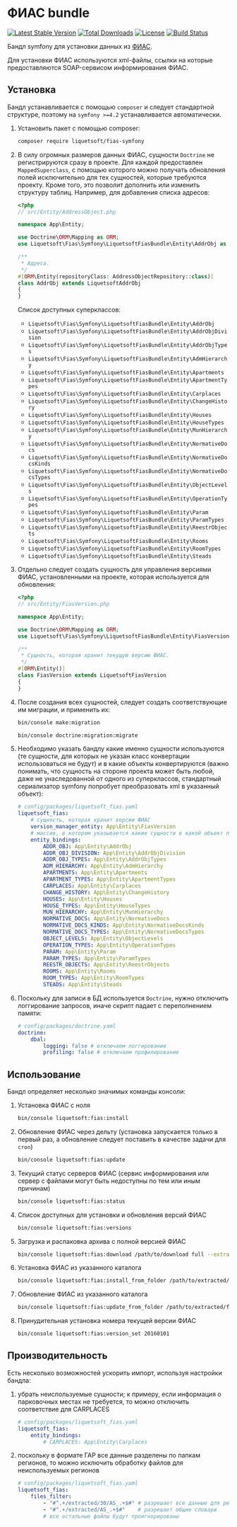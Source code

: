 ФИАС bundle
===========

[![Latest Stable Version](https://poser.pugx.org/liquetsoft/fias-symfony/v)](https://packagist.org/packages/liquetsoft/fias-symfony)
[![Total Downloads](https://poser.pugx.org/liquetsoft/fias-symfony/downloads)](https://packagist.org/packages/liquetsoft/fias-symfony)
[![License](https://poser.pugx.org/liquetsoft/fias-symfony/license)](https://packagist.org/packages/liquetsoft/fias-symfony)
[![Build Status](https://github.com/liquetsoft/fias-symfony/workflows/liquetsoft_fias/badge.svg)](https://github.com/liquetsoft/fias-symfony/actions?query=workflow%3A%22liquetsoft_fias%22)

Бандл symfony для установки данных из [ФИАС](https://fias.nalog.ru/).

Для установки ФИАС используются xml-файлы, ссылки на которые предоставляются SOAP-сервисом информирования ФИАС.



Установка
---------

Бандл устанавливается с помощью `composer` и следует стандартной структуре, поэтому на `symfony >=4.2` устанавливается автоматически.

1. Установить пакет с помощью composer:

    ```bash
    composer require liquetsoft/fias-symfony
    ```

2. В силу огромных размеров данных ФИАС, сущности `Doctrine` не регистрируются сразу в проекте. Для каждой предоставлен `MappedSuperclass`, с помощью которого можно получать обновления полей исключительно для тех сущностей, которые требуются проекту. Кроме того, это позволит дополнить или изменить структуру таблиц. Например, для добавления списка адресов:

    ```php
    <?php
    // src/Entity/AddressObject.php

    namespace App\Entity;

    use Doctrine\ORM\Mapping as ORM;
    use Liquetsoft\Fias\Symfony\LiquetsoftFiasBundle\Entity\AddrObj as LiquetsoftAddrObj;

    /**
     * Адреса.
     */
    #[ORM\Entity(repositoryClass: AddressObjectRepository::class)]
    class AddrObj extends LiquetsoftAddrObj
    {
    }
    ```

    Список доступных суперклассов:

    * `Liquetsoft\Fias\Symfony\LiquetsoftFiasBundle\Entity\AddrObj`
    * `Liquetsoft\Fias\Symfony\LiquetsoftFiasBundle\Entity\AddrObjDivision`
    * `Liquetsoft\Fias\Symfony\LiquetsoftFiasBundle\Entity\AddrObjTypes`
    * `Liquetsoft\Fias\Symfony\LiquetsoftFiasBundle\Entity\AdmHierarchy`
    * `Liquetsoft\Fias\Symfony\LiquetsoftFiasBundle\Entity\Apartments`
    * `Liquetsoft\Fias\Symfony\LiquetsoftFiasBundle\Entity\ApartmentTypes`
    * `Liquetsoft\Fias\Symfony\LiquetsoftFiasBundle\Entity\Carplaces`
    * `Liquetsoft\Fias\Symfony\LiquetsoftFiasBundle\Entity\ChangeHistory`
    * `Liquetsoft\Fias\Symfony\LiquetsoftFiasBundle\Entity\Houses`
    * `Liquetsoft\Fias\Symfony\LiquetsoftFiasBundle\Entity\HouseTypes`
    * `Liquetsoft\Fias\Symfony\LiquetsoftFiasBundle\Entity\MunHierarchy`
    * `Liquetsoft\Fias\Symfony\LiquetsoftFiasBundle\Entity\NormativeDocs`
    * `Liquetsoft\Fias\Symfony\LiquetsoftFiasBundle\Entity\NormativeDocsKinds`
    * `Liquetsoft\Fias\Symfony\LiquetsoftFiasBundle\Entity\NormativeDocsTypes`
    * `Liquetsoft\Fias\Symfony\LiquetsoftFiasBundle\Entity\ObjectLevels`
    * `Liquetsoft\Fias\Symfony\LiquetsoftFiasBundle\Entity\OperationTypes`
    * `Liquetsoft\Fias\Symfony\LiquetsoftFiasBundle\Entity\Param`
    * `Liquetsoft\Fias\Symfony\LiquetsoftFiasBundle\Entity\ParamTypes`
    * `Liquetsoft\Fias\Symfony\LiquetsoftFiasBundle\Entity\ReestrObjects`
    * `Liquetsoft\Fias\Symfony\LiquetsoftFiasBundle\Entity\Rooms`
    * `Liquetsoft\Fias\Symfony\LiquetsoftFiasBundle\Entity\RoomTypes`
    * `Liquetsoft\Fias\Symfony\LiquetsoftFiasBundle\Entity\Steads`

3. Отдельно следует создать сущность для управления версиями ФИАС, установленными на проекте, которая используется для обновления:

    ```php
    <?php
    // src/Entity/FiasVersion.php

    namespace App\Entity;

    use Doctrine\ORM\Mapping as ORM;
    use Liquetsoft\Fias\Symfony\LiquetsoftFiasBundle\Entity\FiasVersion as LiquetsoftFiasVersion;

    /**
     * Сущность, которая хранит текущую версию ФИАС.
     */
    #[ORM\Entity()]
    class FiasVersion extends LiquetsoftFiasVersion
    {
    }
    ```

4. После создания всех сущностей, следует создать соответствующие им миграции, и применить их:

    ```bash
    bin/console make:migration
    ```

    ```bash
    bin/console doctrine:migration:migrate
    ```

5. Необходимо указать бандлу какие именно сущности используются (те сущности, для которых не указан класс конвертации использоваться не будут) и в какие объекты конвертируются (важно понимать, что сущность на стороне проекта может быть любой, даже не унаследованной от одного из суперклассов, стандартный сериализатор symfony попробует преобразовать xml в указанный объект):

    ```yaml
    # config/packages/liquetsoft_fias.yaml
    liquetsoft_fias:
        # сущность, которая хранит версии ФИАС
        version_manager_entity: App\Entity\FiasVersion
        # массив, в котором указывается какие сущности в какой объект преобразовывать
        entity_bindings:
            ADDR_OBJ: App\Entity\AddrObj
            ADDR_OBJ_DIVISION: App\Entity\AddrObjDivision
            ADDR_OBJ_TYPES: App\Entity\AddrObjTypes
            ADM_HIERARCHY: App\Entity\AdmHierarchy
            APARTMENTS: App\Entity\Apartments
            APARTMENT_TYPES: App\Entity\ApartmentTypes
            CARPLACES: App\Entity\Carplaces
            CHANGE_HISTORY: App\Entity\ChangeHistory
            HOUSES: App\Entity\Houses
            HOUSE_TYPES: App\Entity\HouseTypes
            MUN_HIERARCHY: App\Entity\MunHierarchy
            NORMATIVE_DOCS: App\Entity\NormativeDocs
            NORMATIVE_DOCS_KINDS: App\Entity\NormativeDocsKinds
            NORMATIVE_DOCS_TYPES: App\Entity\NormativeDocsTypes
            OBJECT_LEVELS: App\Entity\ObjectLevels
            OPERATION_TYPES: App\Entity\OperationTypes
            PARAM: App\Entity\Param
            PARAM_TYPES: App\Entity\ParamTypes
            REESTR_OBJECTS: App\Entity\ReestrObjects
            ROOMS: App\Entity\Rooms
            ROOM_TYPES: App\Entity\RoomTypes
            STEADS: App\Entity\Steads
    ```

6. Поскольку для записи в БД используется `Doctrine`, нужно отключить логгирование запросов, иначе скрипт падает с переполнением памяти:

    ```yaml
    # config/packages/doctrine.yaml
    doctrine:
        dbal:
            logging: false # отключаем логгирование
            profiling: false # отключаем профилирование
    ```



Использование
-------------

Бандл определяет несколько значимых команды консоли:

1. Установка ФИАС с ноля

    ```bash
    bin/console liquetsoft:fias:install
    ```

2. Обновление ФИАС через дельту (установка запускается только в первый раз, а обновление следует поставить в качестве задачи для `cron`)

    ```bash
    bin/console liquetsoft:fias:update
    ```

3. Текущий статус серверов ФИАС (сервис информирования или сервер с файлами могут быть недоступны по тем или иным причинам)

    ```bash
    bin/console liquetsoft:fias:status
    ```

4. Список доступных для установки и обновления версий ФИАС

    ```bash
    bin/console liquetsoft:fias:versions
    ```

5. Загрузка и распаковка архива с полной версией ФИАС

    ```bash
    bin/console liquetsoft:fias:download /path/to/download full --extract
    ```

6. Установка ФИАС из указанного каталога

    ```bash
    bin/console liquetsoft:fias:install_from_folder /path/to/extracted/fias
    ```

7. Обновление ФИАС из указанного каталога

    ```bash
    bin/console liquetsoft:fias:update_from_folder /path/to/extracted/fias
    ```

8. Принудительная установка номера текущей версии ФИАС

    ```bash
    bin/console liquetsoft:fias:version_set 20160101
    ```



Производительность
------------------

Есть несколько возможностей ускорить импорт, используя настройки бандла:

1. убрать неиспользуемые сущности; к примеру, если информация о парковочных местах не требуется, то можно отключить соответствие для CARPLACES

    ```yaml
    # config/packages/liquetsoft_fias.yaml
    liquetsoft_fias:
        entity_bindings:
            # CARPLACES: App\Entity\Carplaces
    ```
2. поскольку в формате ГАР все данные разделены по папкам регионов, то можно исключить обработку файлов для неиспользуемых регионов

    ```yaml
    # config/packages/liquetsoft_fias.yaml
    liquetsoft_fias:
        files_filter:
            - "#^.+/extracted/30/AS_.+$#" # разрешает все данные для региона
            - "#^.+/extracted/AS_.+$#"    # разрешает общие словари
            # все остальные файлы будут проигнорированы
